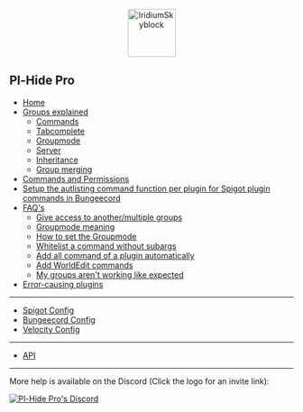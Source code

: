 <p align="center"><img src="https://cdn.discordapp.com/attachments/714088607161384980/714952041700655134/Nono_trans.png" width="85" height="85" title="IridiumSkyblock"></p>

## Pl-Hide Pro

* [Home](Home)
* [Groups explained](Group)
  * [Commands](https://github.com/Nononitas/Plugin-Hide-Pro/wiki/Group#commands)
  * [Tabcomplete](https://github.com/Nononitas/Plugin-Hide-Pro/wiki/Group#tabcomplete)
  * [Groupmode](https://github.com/Nononitas/Plugin-Hide-Pro/wiki/Group#groupmode)
  * [Server](https://github.com/Nononitas/Plugin-Hide-Pro/wiki/Group#server)
  * [Inheritance](https://github.com/Nononitas/Plugin-Hide-Pro/wiki/Group#inheritance)
  * [Group merging](https://github.com/Nononitas/Plugin-Hide-Pro/wiki/Group#group-merging)
* [Commands and Permissions](Commands-and-Permissions)
* [Setup the autlisting command function per plugin for Spigot plugin commands in Bungeecord](https://github.com/Nononitas/Plugin-Hide-Pro/wiki/Setup-the-autlisting-command-function-per-plugin-for-Spigot-plugin-commands-in-Bungeecord)
* [FAQ's](FAQ's)
  * [Give access to another/multiple groups](https://github.com/Nononitas/Plugin-Hide-Pro/wiki/FAQ's#q-how-do-i-give-a-group-access-to-anothermultiple-groups)
  * [Groupmode meaning](https://github.com/Nononitas/Plugin-Hide-Pro/wiki/FAQ's#q-what-is-a-group-mode)
  * [How to set the Groupmode](https://github.com/Nononitas/Plugin-Hide-Pro/wiki/FAQ's#how-to-set-the-group-mode)
  * [Whitelist a command without subargs](https://github.com/Nononitas/Plugin-Hide-Pro/wiki/FAQ's#qwhat-is-the-operator-)
  * [Add all command of a plugin automatically](https://github.com/Nononitas/Plugin-Hide-Pro/wiki/FAQ's#q-can-i-automatically-add-all-commands-of-a-plugin)
  * [Add WorldEdit commands](https://github.com/Nononitas/Plugin-Hide-Pro/wiki/FAQ's#q-how-do-i-add-worldedit-commands)
  * [My groups aren't working like expected](https://github.com/Nononitas/Plugin-Hide-Pro/wiki/FAQ's#i-think-my-groups-are-not-set-correctly)
* [Error-causing plugins](Error-causing-plugins)

***
* [Spigot Config](Spigot-Config)
* [Bungeecord Config](Bungeecord-Config)
* [Velocity Config](Velocity-Config)
***
* [API](API)
***
More help is available on the Discord (Click the logo for an invite link):

[![Pl-Hide Pro's Discord](https://discordapp.com/assets/e4923594e694a21542a489471ecffa50.svg)]( https://discord.gg/N5GwQpU)